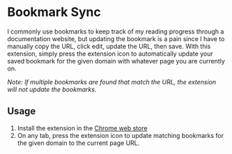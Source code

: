 # Bookmark Sync

I commonly use bookmarks to keep track of my reading progress through a
documentation website, but updating the bookmark is a pain since I have to
manually copy the URL, click edit, update the URL, then save. With this
extension, simply press the extension icon to automatically update your saved
bookmark for the given domain with whatever page you are currently on.

_Note: If multiple bookmarks are found that match the URL, the extension will
not update the bookmarks._

## Usage

1. Install the extension in the
   [Chrome web store](https://chrome.google.com/webstore/detail/bookmark-sync/eandejdimaomjfhmobeofcgljmmbgkde)
1. On any tab, press the extension icon to update matching bookmarks for the
   given domain to the current page URL.
